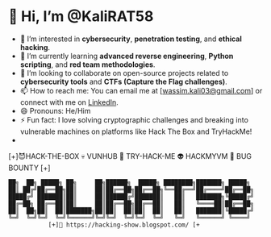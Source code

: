 # 👋 Hi, I’m @KaliRAT58
- 👀 I’m interested in **cybersecurity**, **penetration testing**, and **ethical hacking**.
- 🌱 I’m currently learning **advanced reverse engineering**, **Python scripting**, and **red team methodologies**.
- 💞️ I’m looking to collaborate on open-source projects related to **cybersecurity tools** and **CTFs (Capture the Flag challenges)**.
- 📫 How to reach me: You can email me at [wassim.kali03@gmail.com] or connect with me on [LinkedIn](https://www.linkedin.com/in/wassim-kali-b8689b340/).
- 😄 Pronouns: He/Him
- ⚡ Fun fact: I love solving cryptographic challenges and breaking into vulnerable machines on platforms like Hack The Box and TryHackMe!
- 
 [+]😈HACK-THE-BOX 💀 VUNHUB 👻 TRY-HACK-ME 👽 HACKMYVM 🤑 BUG BOUNTY [+]

    ██╗  ██╗ █████╗ ██╗     ██╗██████╗  █████╗ ████████╗███████╗ █████╗ 
    ██║ ██╔╝██╔══██╗██║     ██║██╔══██╗██╔══██╗╚══██╔══╝██╔════╝██╔══██╗
    █████╔╝ ███████║██║     ██║██████╔╝███████║   ██║   ███████╗╚█████╔╝
    ██╔═██╗ ██╔══██║██║     ██║██╔══██╗██╔══██║   ██║   ╚════██║██╔══██╗
    ██║  ██╗██║  ██║███████╗██║██║  ██║██║  ██║   ██║   ███████║╚█████╔╝
    ╚═╝  ╚═╝╚═╝  ╚═╝╚══════╝╚═╝╚═╝  ╚═╝╚═╝  ╚═╝   ╚═╝   ╚══════╝ ╚════╝ 
               [+]🤑 https://hacking-show.blogspot.com/ [+                                                             
<!---
KaliRAT58/KaliRAT58 is a ✨ special ✨ repository because its `README.md` (this file) appears on your GitHub profile.
You can click the Preview link to take a look at your changes.
--->
